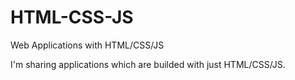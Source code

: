 # HTML-CSS-JS
Web Applications with HTML/CSS/JS

I'm sharing applications which are builded with just HTML/CSS/JS. 
